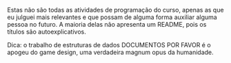 Estas não são todas as atividades de programação do curso, apenas as que eu julguei mais relevantes e que possam de alguma forma auxiliar alguma pessoa no futuro. A maioria delas não apresenta um README, pois os títulos são autoexplicativos.

Dica: o trabalho de estruturas de dados DOCUMENTOS POR FAVOR é o apogeu do game design, uma verdadeira magnum opus da humanidade.
